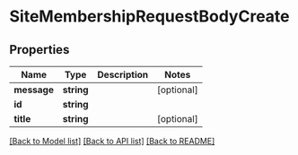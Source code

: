 # SiteMembershipRequestBodyCreate

## Properties
Name | Type | Description | Notes
------------ | ------------- | ------------- | -------------
**message** | **string** |  | [optional] 
**id** | **string** |  | 
**title** | **string** |  | [optional] 

[[Back to Model list]](../README.md#documentation-for-models) [[Back to API list]](../README.md#documentation-for-api-endpoints) [[Back to README]](../README.md)


